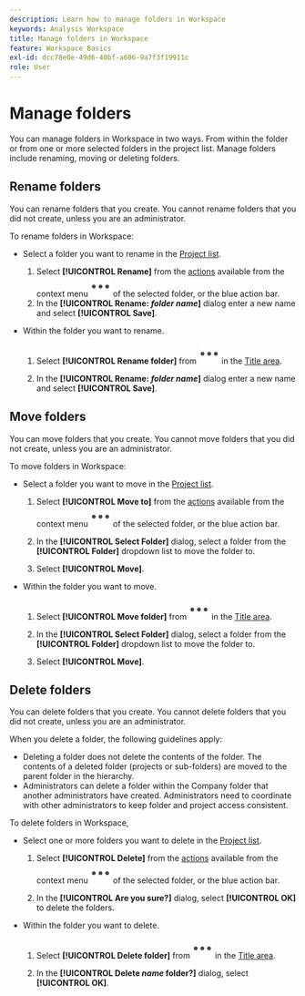 ```yaml
---
description: Learn how to manage folders in Workspace
keywords: Analysis Workspace
title: Manage folders in Workspace
feature: Workspace Basics
exl-id: dcc78e0e-49d6-40bf-a606-9a7f3f19911c
role: User
---
```


# Manage folders

You can manage folders in Workspace in two ways. From within the folder or from one or more selected folders in the project list. Manage folders include renaming, moving or deleting folders.

## Rename folders

You can rename folders that you create. You cannot rename folders that you did not create, unless you are an administrator.

To rename folders in Workspace:

* Select a folder you want to rename in the [Project list](/help/analysis-workspace/build-workspace-project/freeform-overview.md#project-list).

  1. Select **[!UICONTROL Rename]** from the [actions](/help/analysis-workspace/build-workspace-project/freeform-overview.md#actions) available from the context menu ![More](/help/assets/icons/More.svg) of the selected folder, or the blue action bar.
  1. In the **[!UICONTROL Rename: *folder name*]** dialog enter a new name and select **[!UICONTROL Save]**.

* Within the folder you want to rename.
  
  1. Select **[!UICONTROL Rename folder]** from ![More](/help/assets/icons/More.svg) in the [Title area](/help/analysis-workspace/build-workspace-project/freeform-overview.md#title-area).

  1. In the **[!UICONTROL Rename: *folder name*]** dialog enter a new name and select **[!UICONTROL Save]**.


## Move folders

You can move folders that you create. You cannot move folders that you did not create, unless you are an administrator.

To move folders in Workspace:

* Select a folder you want to move in the [Project list](/help/analysis-workspace/build-workspace-project/freeform-overview.md#project-list).

  1. Select **[!UICONTROL Move to]** from the [actions](/help/analysis-workspace/build-workspace-project/freeform-overview.md#actions) available from the context menu ![More](/help/assets/icons/More.svg) of the selected folder, or the blue action bar.
  1. In the **[!UICONTROL Select Folder]** dialog, select a folder from the **[!UICONTROL Folder]** dropdown list to move the folder to.

  1. Select **[!UICONTROL Move]**.

* Within the folder you want to move.

  1. Select **[!UICONTROL Move folder]** from ![More](/help/assets/icons/More.svg) in the [Title area](/help/analysis-workspace/build-workspace-project/freeform-overview.md#title-area).

  1. In the **[!UICONTROL Select Folder]** dialog, select a folder from the **[!UICONTROL Folder]** dropdown list to move the folder to.

  1. Select **[!UICONTROL Move]**.


## Delete folders 

You can delete folders that you create. You cannot delete folders that you did not create, unless you are an administrator.

When you delete a folder, the following guidelines apply:

* Deleting a folder does not delete the contents of the folder. The contents of a deleted folder (projects or sub-folders) are moved to the parent folder in the hierarchy.
* Administrators can delete a folder within the Company folder that another administrators have created. Administrators need to coordinate with other administrators to keep folder and project access consistent.

To delete folders in Workspace, 

   * Select one or more folders you want to delete in the [Project list](/help/analysis-workspace/build-workspace-project/freeform-overview.md#project-list).

     1. Select **[!UICONTROL Delete]** from the [actions](/help/analysis-workspace/build-workspace-project/freeform-overview.md#actions) available from the context menu ![More](/help/assets/icons/More.svg) of the selected folder, or the blue action bar.

     1. In the **[!UICONTROL Are you sure?]** dialog, select **[!UICONTROL OK]** to delete the folders.

   * Within the folder you want to delete. 
     
     1. Select **[!UICONTROL Delete folder]** from ![More](/help/assets/icons/More.svg) in the [Title area](/help/analysis-workspace/build-workspace-project/freeform-overview.md#title-area).

     1. In the **[!UICONTROL Delete *name* folder?]** dialog, select **[!UICONTROL OK]**.
  